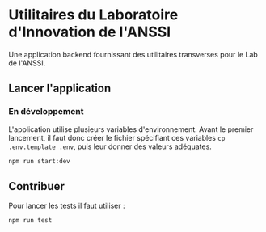 # Utilitaires du Laboratoire d'Innovation de l'ANSSI

Une application backend fournissant des utilitaires transverses pour le Lab de l'ANSSI.

## Lancer l'application

### En développement

L'application utilise plusieurs variables d'environnement.
Avant le premier lancement, il faut donc créer le fichier spécifiant ces variables `cp .env.template .env`, puis leur donner des valeurs adéquates.

```sh
npm run start:dev
```

## Contribuer

Pour lancer les tests il faut utiliser :

```sh
npm run test
```
